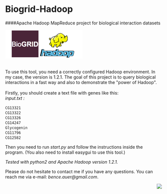 Biogrid-Hadoop
==============
####Apache Hadoop MapReduce project for biological interaction datasets

![alt tag](https://raw.githubusercontent.com/benauer/BioGrid-Hadoop/master/hadoop.gif)

<br>
To use this tool, you need a correctly configured Hadoop environment. In my case, the version is 1.2.1. The goal of this project is to query biological interactions in a fast way and also to demonstrate the "power of Hadoop". <br>
<br>
Firstly, you should create a text file with genes like this: <br><i>input.txt : </i>
<pre>
<code>CG13321
CG13322
CG13326
CG14247
Glycogenin
CG11796
CG12582</code>
</pre>
Then you need to run <i>start.py</i> and follow the instructions inside the program. (You also need to install easygui to use this tool.)

<i>Tested with python2 and Apache Hadoop version 1.2.1.</i>

Please do not hesitate to contact me if you have any questions. You can reach me via e-mail: _bence.auer@gmail.com_.

<p align="right">
  <a href="https://github.com/benauer/BioGrid-Hadoop/blob/master/License"><img src="http://www.gnu.org/graphics/gplv3-127x51.png")>
</p>

